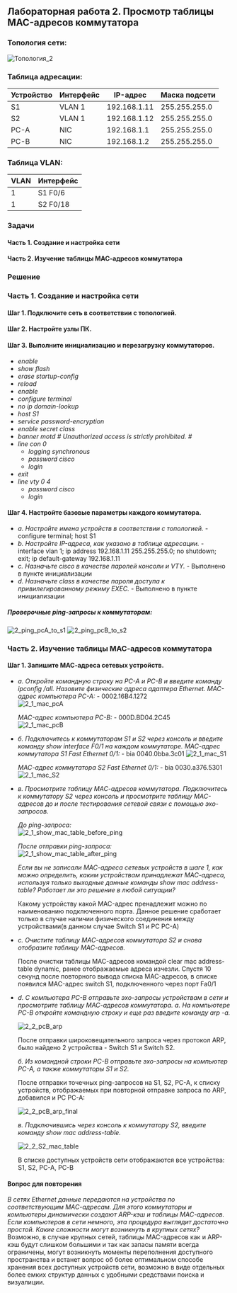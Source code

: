 ## Лабораторная работа 2. Просмотр таблицы MAC-адресов коммутатора 

### Топология сети:

![Топология_2](https://user-images.githubusercontent.com/18709313/110961697-1f972e80-8361-11eb-9123-793bd2e881d3.png)

### Таблица адресации:
Устройство | Интерфейс | IP-адрес | Маска подсети
------------ | ------------- | ------------- | -------------
S1 | VLAN 1 | 192.168.1.11 | 255.255.255.0 
S2 | VLAN 1 | 192.168.1.12 | 255.255.255.0
PC-A | NIC | 192.168.1.1 | 255.255.255.0
PC-B | NIC | 192.168.1.2 | 255.255.255.0

### Таблица VLAN:
VLAN | Интерфейс
------------ | -------------
1 | S1 F0/6
1 | S2 F0/18

### Задачи 
#### Часть 1. Создание и настройка сети
#### Часть 2. Изучение таблицы МАС-адресов коммутатора

### Решение
### Часть 1. Создание и настройка сети
#### Шаг 1. Подключите сеть в соответствии с топологией.
#### Шаг 2. Настройте узлы ПК.
#### Шаг 3. Выполните инициализацию и перезагрузку коммутаторов.
  * *enable*
  * *show flash*
  * *erase startup-config*
  * *reload*
  * *enable*
  * *configure terminal*
  * *no ip domain-lookup*
  * *host S1*
  * *service password-encryption*
  * *enable secret class*
  * *banner motd #*
     *Unauthorized access is strictly prohibited. #* 
  * *line con 0*
    * *logging synchronous*
    * *password cisco*
    * *login*
  * *exit*
  * *line vty 0 4*
    * *password cisco*
    * *login*
  
#### Шаг 4. Настройте базовые параметры каждого коммутатора. 
  *  *a. Настройте имена устройств в соответствии с топологией.* - configure terminal; host S1
  *  *b. Настройте IP-адреса, как указано в таблице адресации.* - interface vlan 1; ip address 192.168.1.11 255.255.255.0; no shutdown; exit; ip default-gateway 192.168.1.11
  *  *c. Назначьте cisco в качестве паролей консоли и VTY.* - Выполнено в пункте инициализации
  *  *d. Назначьте class в качестве пароля доступа к привилегированному режиму EXEC.* - Выполнено в пункте инициализации

##### Проверочные ping-запросы к коммутаторам:
![2_ping_pcA_to_s1](https://user-images.githubusercontent.com/18709313/111237994-8e2bf480-85cc-11eb-8d2d-a19820f21c9f.png)
![2_ping_pcB_to_s2](https://user-images.githubusercontent.com/18709313/111238006-92f0a880-85cc-11eb-8b8f-02b6882a619e.png)

### Часть 2. Изучение таблицы МАС-адресов коммутатора
#### Шаг 1. Запишите МАС-адреса сетевых устройств.
  * *a. Откройте командную строку на PC-A и PC-B и введите команду ipconfig /all.*
       *Назовите физические адреса адаптера Ethernet.*
       *MAC-адрес компьютера PC-A:* - 0002.16B4.1272   
           ![2_1_mac_pcA](https://user-images.githubusercontent.com/18709313/111381589-4795d300-867c-11eb-8b78-5d6c9184dde7.png)
            
       *MAC-адрес компьютера PC-B:* - 000D.BD04.2C45   
           ![2_1_mac_pcB](https://user-images.githubusercontent.com/18709313/111381599-4bc1f080-867c-11eb-8a5a-b3901331ec2b.png)

  * *б. Подключитесь к коммутаторам S1 и S2 через консоль и введите команду show interface F0/1 на каждом коммутаторе.*
       *МАС-адрес коммутатора S1 Fast Ethernet 0/1:* - bia 0040.0bba.3c01
           ![2_1_mac_S1](https://user-images.githubusercontent.com/18709313/111383683-f0453200-867e-11eb-9a56-14d0978817af.png)

       *МАС-адрес коммутатора S2 Fast Ethernet 0/1:* - bia 0030.a376.5301
           ![2_1_mac_S2](https://user-images.githubusercontent.com/18709313/111383699-f4714f80-867e-11eb-84e0-ceeaa60754b8.png)

  * *в. Просмотрите таблицу МАС-адресов коммутатора.*
     *Подключитесь к коммутатору S2 через консоль и просмотрите таблицу МАС-адресов до и после тестирования сетевой связи с помощью эхо-запросов.*
       
       *До ping-запроса:*       
          ![2_1_show_mac_table_before_ping](https://user-images.githubusercontent.com/18709313/111385307-f9370300-8680-11eb-9130-5bf3494df2b4.png)

       *После отправки ping-запроса:*       
          ![2_1_show_mac_table_after_ping](https://user-images.githubusercontent.com/18709313/111385325-fe944d80-8680-11eb-8126-1852df7274cd.png)

       *Если вы не записали МАС-адреса сетевых устройств в шаге 1, как можно определить, каким устройствам принадлежат МАС-адреса, используя только выходные данные команды show mac address-table? Работает ли это решение в любой ситуации?* 
       
       Какому устройству какой MAC-адрес пренадлежит можно по наименованию подключенного порта. Данное решение сработает только в случае наличии физического соединения между устройствами(в данном случае Switch S1 и PC PC-A)
       
  * *c. Очистите таблицу МАС-адресов коммутатора S2 и снова отобразите таблицу МАС-адресов.*
  
       После очистки таблицы MAC-адресов командой clear mac address-table dynamic, ранее отображаемые адреса изчезли. Спустя 10 секунд после повторного вывода списка MAC-адресов, в списке появился MAC-адрес switch S1, подключенного через порт Fa0/1
       
  * *d. С компьютера PC-B отправьте эхо-запросы устройствам в сети и просмотрите таблицу МАС-адресов коммутатора.*
       *а. На компьютере PC-B откройте командную строку и еще раз введите команду arp -a.*
       
       ![2_2_pcB_arp](https://user-images.githubusercontent.com/18709313/111388070-1a015780-8685-11eb-9ae2-727b5395b7b2.png)
        
       После отправки широковещательного запроса через протокол ARP, было найдено 2 устройства - Switch S1 и Switch S2. 
       
       *б. Из командной строки PC-B отправьте эхо-запросы на компьютер PC-A, а также коммутаторы S1 и S2.*
       
       После отправки точечных ping-запросов на S1, S2, PC-A, к списку устройств, отображаемых при повторной отправке запроса по ARP, добавился и PC PC-A:
       
       ![2_2_pcB_arp_final](https://user-images.githubusercontent.com/18709313/111389373-40c08d80-8687-11eb-9408-dd7e1a82e43e.png)

       *в. Подключившись через консоль к коммутатору S2, введите команду show mac address-table.*
       
       ![2_2_S2_mac_table](https://user-images.githubusercontent.com/18709313/111389468-677ec400-8687-11eb-8714-b88cbc305768.png)       
           
       В списке доступных устройств сети отображаются все устройства: S1, S2, PC-A, PC-B

#### Вопрос для повторения

   *В сетях Ethernet данные передаются на устройства по соответствующим МАС-адресам. Для этого коммутаторы и компьютеры динамически создают ARP-кэш и таблицы МАС-адресов. Если компьютеров в сети немного, эта процедура выглядит достаточно простой. Какие сложности могут возникнуть в крупных сетях?*
   Возможно, в случае крупных сетей, таблицы MAC-адресов как и ARP-кэш будут слишком большими и так как запасы памяти всегда ограничены, могут возникнуть моменты переполнения доступного пространства и встанет вопрос об более оптимальном способе хранения всех доступных устройств сети, возможно в виде отдельных более емких структур данных с удобными средствами поиска и визуалиции.
